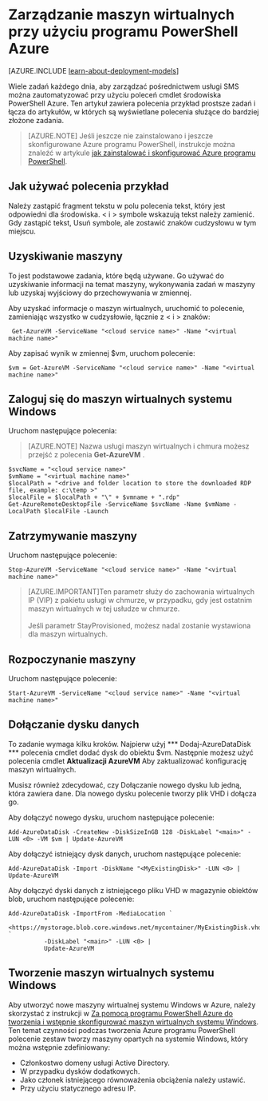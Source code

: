 <properties
   pageTitle="Zarządzanie maszyn wirtualnych przy użyciu programu PowerShell Azure | Microsoft Azure"
   description="Dowiedz się więcej poleceń, których można używać do automatyzowania zadań w środowisku maszyn wirtualnych systemu zarządzania."
   services="virtual-machines-windows"
   documentationCenter="windows"
   authors="singhkays"
   manager="timlt"
   editor=""
   tags="azure-service-management"/>

   <tags
   ms.service="virtual-machines-windows"
   ms.devlang="na"
   ms.topic="article"
   ms.tgt_pltfrm="vm-windows"
   ms.workload="infrastructure-services"
   ms.date="10/12/2016"
   ms.author="kasing"/>

# <a name="manage-your-virtual-machines-by-using-azure-powershell"></a>Zarządzanie maszyn wirtualnych przy użyciu programu PowerShell Azure

[AZURE.INCLUDE [learn-about-deployment-models](../../includes/learn-about-deployment-models-classic-include.md)]


Wiele zadań każdego dnia, aby zarządzać pośrednictwem usługi SMS można zautomatyzować przy użyciu poleceń cmdlet środowiska PowerShell Azure. Ten artykuł zawiera polecenia przykład prostsze zadań i łącza do artykułów, w których są wyświetlane polecenia służące do bardziej złożone zadania.

>[AZURE.NOTE] Jeśli jeszcze nie zainstalowano i jeszcze skonfigurowane Azure programu PowerShell, instrukcje można znaleźć w artykule [jak zainstalować i skonfigurować Azure programu PowerShell](../powershell-install-configure.md).

## <a name="how-to-use-the-example-commands"></a>Jak używać polecenia przykład
Należy zastąpić fragment tekstu w polu polecenia tekst, który jest odpowiedni dla środowiska. < i > symbole wskazują tekst należy zamienić. Gdy zastąpić tekst, Usuń symbole, ale zostawić znaków cudzysłowu w tym miejscu.

## <a name="get-a-vm"></a>Uzyskiwanie maszyny
To jest podstawowe zadania, które będą używane. Go używać do uzyskiwanie informacji na temat maszyny, wykonywania zadań w maszyny lub uzyskaj wyjściowy do przechowywania w zmiennej.

Aby uzyskać informacje o maszyn wirtualnych, uruchomić to polecenie, zamieniając wszystko w cudzysłowie, łącznie z < i > znaków:

     Get-AzureVM -ServiceName "<cloud service name>" -Name "<virtual machine name>"

Aby zapisać wynik w zmiennej $vm, uruchom polecenie:

    $vm = Get-AzureVM -ServiceName "<cloud service name>" -Name "<virtual machine name>"

## <a name="log-on-to-a-windows-based-vm"></a>Zaloguj się do maszyn wirtualnych systemu Windows

Uruchom następujące polecenia:

>[AZURE.NOTE] Nazwa usługi maszyn wirtualnych i chmura możesz przejść z polecenia **Get-AzureVM** .
>
    $svcName = "<cloud service name>"
    $vmName = "<virtual machine name>"
    $localPath = "<drive and folder location to store the downloaded RDP file, example: c:\temp >"
    $localFile = $localPath + "\" + $vmname + ".rdp"
    Get-AzureRemoteDesktopFile -ServiceName $svcName -Name $vmName -LocalPath $localFile -Launch

## <a name="stop-a-vm"></a>Zatrzymywanie maszyny

Uruchom następujące polecenie:

    Stop-AzureVM -ServiceName "<cloud service name>" -Name "<virtual machine name>"

>[AZURE.IMPORTANT]Ten parametr służy do zachowania wirtualnych IP (VIP) z pakietu usługi w chmurze, w przypadku, gdy jest ostatnim maszyn wirtualnych w tej usłudze w chmurze. <br><br> Jeśli parametr StayProvisioned, możesz nadal zostanie wystawiona dla maszyn wirtualnych.

## <a name="start-a-vm"></a>Rozpoczynanie maszyny

Uruchom następujące polecenie:

    Start-AzureVM -ServiceName "<cloud service name>" -Name "<virtual machine name>"

## <a name="attach-a-data-disk"></a>Dołączanie dysku danych
To zadanie wymaga kilku kroków. Najpierw użyj *** Dodaj-AzureDataDisk *** polecenia cmdlet dodać dysk do obiektu $vm. Następnie możesz użyć polecenia cmdlet **Aktualizacji AzureVM** Aby zaktualizować konfigurację maszyn wirtualnych.

Musisz również zdecydować, czy Dołączanie nowego dysku lub jedną, która zawiera dane. Dla nowego dysku polecenie tworzy plik VHD i dołącza go.

Aby dołączyć nowego dysku, uruchom następujące polecenie:

    Add-AzureDataDisk -CreateNew -DiskSizeInGB 128 -DiskLabel "<main>" -LUN <0> -VM $vm | Update-AzureVM

Aby dołączyć istniejący dysk danych, uruchom następujące polecenie:

    Add-AzureDataDisk -Import -DiskName "<MyExistingDisk>" -LUN <0> | Update-AzureVM

Aby dołączyć dyski danych z istniejącego pliku VHD w magazynie obiektów blob, uruchom następujące polecenie:

    Add-AzureDataDisk -ImportFrom -MediaLocation `
              "<https://mystorage.blob.core.windows.net/mycontainer/MyExistingDisk.vhd>" `
              -DiskLabel "<main>" -LUN <0> |
              Update-AzureVM

## <a name="create-a-windows-based-vm"></a>Tworzenie maszyn wirtualnych systemu Windows

Aby utworzyć nowe maszyny wirtualnej systemu Windows w Azure, należy skorzystać z instrukcji w [Za pomocą programu PowerShell Azure do tworzenia i wstępnie skonfigurować maszyn wirtualnych systemu Windows](virtual-machines-windows-classic-create-powershell.md). Ten temat czynności podczas tworzenia Azure programu PowerShell polecenie zestaw tworzy maszyny opartych na systemie Windows, który można wstępnie zdefiniowany:

- Członkostwo domeny usługi Active Directory.
- W przypadku dysków dodatkowych.
- Jako członek istniejącego równoważenia obciążenia należy ustawić.
- Przy użyciu statycznego adresu IP.
